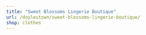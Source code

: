 ```yaml
---
title: "Sweet Blossoms Lingerie Boutique"
url: /doylestown/sweet-blossoms-lingerie-boutique/
shop: clothes
---
```

